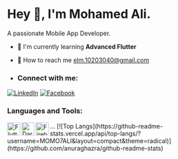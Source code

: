 # Hey 👋, I'm Mohamed Ali.
A passionate Mobile App Developer.

- 🚀 I'm currently learning **Advanced Flutter**
- 📧 How to reach me [elm.10203040@gmail.com](elm.10203040@gmail.com)

- ### Connect with me:
[![LinkedIn](https://img.shields.io/badge/LinkedIn-blue?style=flat&logo=linkedin)](https://www.linkedin.com/in/mohamed-ali-7x/)
[![Facebook](https://img.shields.io/badge/Facebook-blue?style=flat&logo=facebook)](https://www.facebook.com/MOMO7ALIX)

### Languages and Tools:
<img align="left" alt="Flutter" width="30px" src="https://cdn.jsdelivr.net/gh/devicons/devicon/icons/flutter/flutter-original.svg" />
<img align="left" alt="Dart" width="30px" src="https://cdn.jsdelivr.net/gh/devicons/devicon/icons/dart/dart-original.svg" />
<img align="left" alt="Firebase" width="30px" src="https://cdn.jsdelivr.net/gh/devicons/devicon/icons/firebase/firebase-plain.svg" />
...
[![Top Langs](https://github-readme-stats.vercel.app/api/top-langs/?username=MOMO7ALI&layout=compact&theme=radical)](https://github.com/anuraghazra/github-readme-stats)


